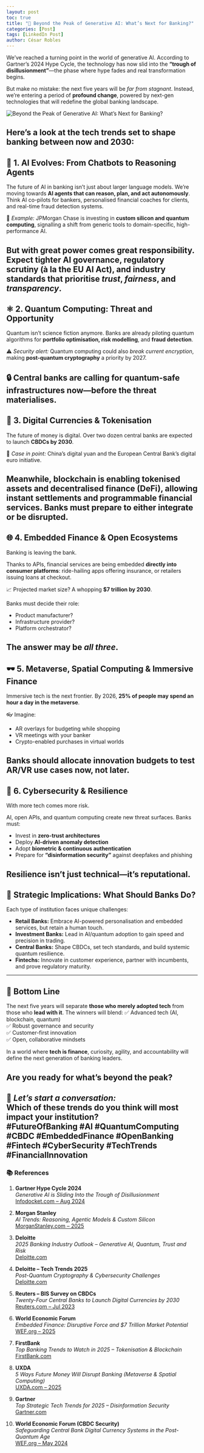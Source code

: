 ```yaml
---
layout: post
toc: true
title: "🔮 Beyond the Peak of Generative AI: What’s Next for Banking?"
categories: [Post]
tags: [LinkedIn Post]
author: César Robles
---
```

We’ve reached a turning point in the world of generative AI. According to Gartner’s 2024 Hype Cycle, the technology has now slid into the **“trough of disillusionment”**—the phase where hype fades and real transformation begins.

But make no mistake: the next five years will be *far from stagnant*. Instead, we’re entering a period of **profound change**, powered by next-gen technologies that will redefine the global banking landscape.

![Beyond the Peak of Generative AI: What’s Next for Banking?](/imag/post_images/peak_generative.jpg)

Here’s a look at the tech trends set to shape banking between now and 2030:
---
## 🧠 1. AI Evolves: From Chatbots to Reasoning Agents

The future of AI in banking isn’t just about larger language models. We’re moving towards **AI agents that can reason, plan, and act autonomously**. Think AI co-pilots for bankers, personalised financial coaches for clients, and real-time fraud detection systems.

🔹 *Example:* JPMorgan Chase is investing in **custom silicon and quantum computing**, signalling a shift from generic tools to domain-specific, high-performance AI.

But with great power comes great responsibility. Expect **tighter AI governance**, regulatory scrutiny (à la the EU AI Act), and industry standards that prioritise *trust*, *fairness*, and *transparency*.
---
## ⚛️ 2. Quantum Computing: Threat and Opportunity

Quantum isn’t science fiction anymore. Banks are already piloting quantum algorithms for **portfolio optimisation, risk modelling**, and **fraud detection**.

⚠️ *Security alert:* Quantum computing could also *break current encryption*, making **post-quantum cryptography** a priority by 2027.

🔒 Central banks are calling for **quantum-safe infrastructures** now—before the threat materialises.
---
## 💸 3. Digital Currencies & Tokenisation

The future of money is digital. Over two dozen central banks are expected to launch **CBDCs by 2030**.

🔹 *Case in point:* China’s digital yuan and the European Central Bank’s digital euro initiative.

Meanwhile, blockchain is enabling **tokenised assets** and **decentralised finance** (DeFi), allowing instant settlements and programmable financial services. Banks must prepare to either integrate or be disrupted.
---
## 🌐 4. Embedded Finance & Open Ecosystems

Banking is leaving the bank.

Thanks to APIs, financial services are being embedded **directly into consumer platforms**: ride-hailing apps offering insurance, or retailers issuing loans at checkout.

📈 Projected market size? A whopping **$7 trillion by 2030**.

Banks must decide their role:
- Product manufacturer?
- Infrastructure provider?
- Platform orchestrator?

The answer may be *all three*.
---
## 🕶️ 5. Metaverse, Spatial Computing & Immersive Finance

Immersive tech is the next frontier. By 2026, **25% of people may spend an hour a day in the metaverse**.

👓 Imagine:
- AR overlays for budgeting while shopping
- VR meetings with your banker
- Crypto-enabled purchases in virtual worlds

Banks should allocate innovation budgets to **test AR/VR use cases now**, not later.
---
## 🔐 6. Cybersecurity & Resilience

With more tech comes more risk.

AI, open APIs, and quantum computing create new threat surfaces. Banks must:
- Invest in **zero-trust architectures**
- Deploy **AI-driven anomaly detection**
- Adopt **biometric & continuous authentication**
- Prepare for **“disinformation security”** against deepfakes and phishing

Resilience isn’t just technical—it’s reputational.
---
## 🏦 Strategic Implications: What Should Banks Do?

Each type of institution faces unique challenges:

- **Retail Banks:** Embrace AI-powered personalisation and embedded services, but retain a human touch.
- **Investment Banks:** Lead in AI/quantum adoption to gain speed and precision in trading.
- **Central Banks:** Shape CBDCs, set tech standards, and build systemic quantum resilience.
- **Fintechs:** Innovate in customer experience, partner with incumbents, and prove regulatory maturity.
---
## 🚀 Bottom Line

The next five years will separate **those who merely adopted tech** from those who **lead with it**. The winners will blend:
✅ Advanced tech (AI, blockchain, quantum)  
✅ Robust governance and security  
✅ Customer-first innovation  
✅ Open, collaborative mindsets  

In a world where **tech is finance**, curiosity, agility, and accountability will define the next generation of banking leaders.

Are you ready for what’s beyond the peak?
---
💬 *Let’s start a conversation:*  
Which of these trends do you think will most impact your institution?  
#FutureOfBanking #AI #QuantumComputing #CBDC #EmbeddedFinance #OpenBanking #Fintech #CyberSecurity #TechTrends #FinancialInnovation
---
### 📚 References

1. **Gartner Hype Cycle 2024**  
   *Generative AI is Sliding Into the Trough of Disillusionment*  
   [Infodocket.com – Aug 2024](https://www.infodocket.com/2024/08/22/generative-ai-is-sliding-into-the-trough-of-disillusionment-according-to-2024-gartner-hype-cycle-report/)

2. **Morgan Stanley**  
   *AI Trends: Reasoning, Agentic Models & Custom Silicon*  
   [MorganStanley.com – 2025](https://www.morganstanley.com/insights/articles/ai-trends-reasoning-frontier-models-2025-tmt)

3. **Deloitte**  
   *2025 Banking Industry Outlook – Generative AI, Quantum, Trust and Risk*  
   [Deloitte.com](https://www2.deloitte.com/us/en/insights/industry/financial-services/financial-services-industry-outlooks/banking-industry-outlook.html)

4. **Deloitte – Tech Trends 2025**  
   *Post-Quantum Cryptography & Cybersecurity Challenges*  
   [Deloitte.com](https://www2.deloitte.com/us/en/insights/focus/tech-trends/2025/future-of-cybersecurity-and-cryptography-with-quantropi.html)

5. **Reuters – BIS Survey on CBDCs**  
   *Twenty-Four Central Banks to Launch Digital Currencies by 2030*  
   [Reuters.com – Jul 2023](https://www.reuters.com/markets/currencies/twenty-four-central-banks-will-have-digital-currencies-by-2030-bis-survey-2023-07-10/)

6. **World Economic Forum**  
   *Embedded Finance: Disruptive Force and $7 Trillion Market Potential*  
   [WEF.org – 2025](https://www.weforum.org/stories/2025/04/embedded-finance-disruptive-force-financial-institutions/)

7. **FirstBank**  
   *Top Banking Trends to Watch in 2025 – Tokenisation & Blockchain*  
   [FirstBank.com](https://www.firstbank.com/resources/learning-center/top-banking-trends-to-watch-in-2025/)

8. **UXDA**  
   *5 Ways Future Money Will Disrupt Banking (Metaverse & Spatial Computing)*  
   [UXDA.com – 2025](https://theuxda.com/blog/5-ways-future-money-will-disrupt-banking-experience)

9. **Gartner**  
   *Top Strategic Tech Trends for 2025 – Disinformation Security*  
   [Gartner.com](https://www.gartner.com/en/articles/top-technology-trends-2025)

10. **World Economic Forum (CBDC Security)**  
    *Safeguarding Central Bank Digital Currency Systems in the Post-Quantum Age*  
    [WEF.org – May 2024](https://www.weforum.org/stories/2024/05/safeguarding-central-bank-digital-currency-systems-post-quantum-age/)
